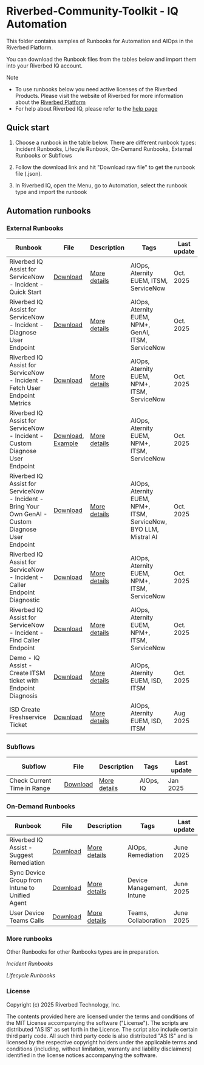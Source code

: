 # Riverbed-Community-Toolkit - IQ Automation

This folder contains samples of Runbooks for Automation and AIOps in the Riverbed Platform.

You can download the Runbook files from the tables below and import them into your Riverbed IQ account. 

> [!NOTE]
> * To use runbooks below you need active licenses of the Riverbed Products. Please visit the website of Riverbed for more information about the [Riverbed Platform](https://www.riverbed.com/platform)
> * For help about Riverbed IQ, please refer to the [help page](https://help.cloud.riverbed.com/) 

## Quick start

1. Choose a runbook in the table below. There are different runbook types: Incident Runbooks, Lifecyle Runbook, On-Demand Runbooks, External Runbooks or Subflows

2. Follow the download link and hit "Download raw file" to get the runbook file (.json).

3. In Riverbed IQ, open the Menu, go to Automation, select the runbook type and import the runbook

## Automation runbooks

### External Runbooks

| Runbook | File | Description | Tags | Last update |
| --- | --- | --- | --- | --- |
| Riverbed IQ Assist for ServiceNow - Incident - Quick Start | [Download](Automation/External%20Runbooks/100-riverbed-iq-assist-for-servicenow-incident-quickstart/Riverbed%20IQ%20Assist%20for%20ServiceNow%20-%20Incident%20-%20Quick%20Start.json) | [More details](Automation/External%20Runbooks/100-riverbed-iq-assist-for-servicenow-incident-quickstart) | AIOps, Aternity EUEM, ITSM, ServiceNow | Oct. 2025 |
| Riverbed IQ Assist for ServiceNow - Incident - Diagnose User Endpoint | [Download](Automation/External%20Runbooks/101-riverbed-iq-assist-for-servicenow-incident-diagnose-user-endpoint/Riverbed%20IQ%20Assist%20for%20ServiceNow%20-%20Incident%20-%20Diagnose%20User%20Endpoint.json) | [More details](Automation/External%20Runbooks/101-riverbed-iq-assist-for-servicenow-incident-diagnose-user-endpoint/) | AIOps, Aternity EUEM, NPM+, GenAI, ITSM, ServiceNow | Oct. 2025 |
| Riverbed IQ Assist for ServiceNow - Incident - Fetch User Endpoint Metrics | [Download](Automation/External%20Runbooks/102-riverbed-iq-assist-for-servicenow-incident-fetch-user-endpoint-metrics/Riverbed%20IQ%20Assist%20for%20ServiceNow%20-%20Incident%20-%20Fetch%20User%20Endpoint%20Metrics.json) | [More details](Automation/External%20Runbooks/102-riverbed-iq-assist-for-servicenow-incident-fetch-user-endpoint-metrics/) | AIOps, Aternity EUEM, NPM+, ITSM, ServiceNow | Oct. 2025 |
| Riverbed IQ Assist for ServiceNow - Incident - Custom Diagnose User Endpoint | [Download](Automation/External%20Runbooks/103-riverbed-iq-assist-for-servicenow-incident-custom-diagnose-user-endpoint/Riverbed%20IQ%20Assist%20for%20ServiceNow%20-%20Incident%20-%20Custom%20Diagnose%20User%20Endpoint.json), [Example](Automation/External%20Runbooks/103-riverbed-iq-assist-for-servicenow-incident-custom-diagnose-user-endpoint/examples/Riverbed%20IQ%20Assist%20for%20ServiceNow%20-%20Incident%20-%20Custom%20Diagnose%20User%20Endpoint%20-%20EUEM%20only.json) | [More details](Automation/External%20Runbooks/103-riverbed-iq-assist-for-servicenow-incident-custom-diagnose-user-endpoint/) | AIOps, Aternity EUEM, NPM+, ITSM, ServiceNow | Oct. 2025 |
| Riverbed IQ Assist for ServiceNow - Incident - Bring Your Own GenAI - Custom Diagnose User Endpoint | [Download](Automation/External%20Runbooks/104-riverbed-iq-assist-for-servicenow-incident-bring-your-own-genai-custom-diagnose-user-endpoint-mistral-ai/Riverbed%20IQ%20Assist%20for%20ServiceNow%20-%20Incident%20-%20Bring%20Your%20Own%20GenAI%20and%20Diagnose%20User%20Endpoint%20-%20Mistral%20AI.json) | [More details](Automation/External%20Runbooks/104-riverbed-iq-assist-for-servicenow-incident-bring-your-own-genai-custom-diagnose-user-endpoint-mistral-ai/) | AIOps, Aternity EUEM, NPM+, ITSM, ServiceNow, BYO LLM, Mistral AI | Oct. 2025 |
| Riverbed IQ Assist for ServiceNow - Incident - Caller Endpoint Diagnostic | [Download](Automation/External%20Runbooks/105-riverbed-iq-assist-for-servicenow-incident-caller-endpoint-diagnostic/Riverbed%20IQ%20Assist%20for%20ServiceNow%20-%20Incident%20-%20Caller%20Endpoint%20Diagnostic.json) | [More details](Automation/External%20Runbooks/105-riverbed-iq-assist-for-servicenow-incident-caller-endpoint-diagnostic/) | AIOps, Aternity EUEM, NPM+, ITSM, ServiceNow | Oct. 2025 |
| Riverbed IQ Assist for ServiceNow - Incident - Find Caller Endpoint | [Download](Automation/External%20Runbooks/106-riverbed-iq-assist-for-servicenow-incident-find-caller-endpoint/Riverbed%20IQ%20Assist%20for%20ServiceNow%20-%20Incident%20-%20Find%20Caller%20Endpoint.json) | [More details](Automation/External%20Runbooks/106-riverbed-iq-assist-for-servicenow-incident-find-caller-endpoint/) | AIOps, Aternity EUEM, NPM+, ITSM, ServiceNow | Oct. 2025 |
| Demo - IQ Assist - Create ITSM ticket with Endpoint Diagnosis | [Download](Automation/External%20Runbooks/200-riverbed-iq-assist-isd-endpoint-diagnosis/Demo%20-%20IQ%20Assist%20-%20Create%20ITSM%20ticket%20with%20Endpoint%20Diagnosis.json) | [More details](Automation/External%20Runbooks/200-riverbed-iq-assist-isd-endpoint-diagnosis) | AIOps, Aternity EUEM, ISD, ITSM | Oct. 2025 |
| ISD Create Freshservice Ticket | [Download](Automation/External%20Runbooks/isd-create-freshservice-ticket/isd-create-freshservice-ticket.json) | [More details](Automation/External%20Runbooks/isd-create-freshservice-ticket) | AIOps, Aternity EUEM, ISD, ITSM | Aug 2025 |

### Subflows

| Subflow | File | Description | Tags | Last update |
| --- | --- | --- | --- | --- |
| Check Current Time in Range | [Download](Automation/Subflows/Check%20Current%20Time%20in%20Range/Check%20Current%20Time%20in%20Range.txt) | [More details](Automation/Subflows/Check%20Current%20Time%20in%20Range) | AIOps, IQ | Jan 2025 |

### On-Demand Runbooks

| Runbook | File | Description | Tags | Last update |
| --- | --- | --- | --- | --- |
| Riverbed IQ Assist - Suggest Remediation | [Download](Automation/On-Demand%20Runbooks/101-riverbed-iq-assist-suggest-remediation/Riverbed%20IQ%20Assist%20-%20Diagnostic%20and%20Remediation%20Suggestion%20for%20User%20Endpoint.json) | [More details](Automation/On-Demand%20Runbooks/101-riverbed-iq-assist-suggest-remediation) | AIOps, Remediation | June 2025 |
| Sync Device Group from Intune to Unified Agent | [Download](Automation/On-Demand%20Runbooks/102-sync-device-group-from-intune-to-unified-agent/Demo%20-%20Sync%20Device%20Group%20from%20Intune%20to%20Unified%20Agent.json) | [More details](Automation/On-Demand%20Runbooks/102-sync-device-group-from-intune-to-unified-agent) | Device Management, Intune | June 2025 |
| User Device Teams Calls | [Download](Automation/On-Demand%20Runbooks/103-user-device-teams-calls/User%20Device%20Teams%20Calls.json) | [More details](Automation/On-Demand%20Runbooks/103-user-device-teams-calls) | Teams, Collaboration | June 2025 |

### More runbooks

Other Runbooks for other Runbooks types are in preparation.

*Incident Runbooks*

*Lifecycle Runbooks*


### License

Copyright (c) 2025 Riverbed Technology, Inc.

The contents provided here are licensed under the terms and conditions of the MIT License accompanying the software ("License"). The scripts are distributed "AS IS" as set forth in the License. The script also include certain third party code. All such third party code is also distributed "AS IS" and is licensed by the respective copyright holders under the applicable terms and conditions (including, without limitation, warranty and liability disclaimers) identified in the license notices accompanying the software.
